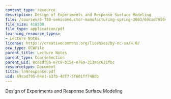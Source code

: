 ```yaml
---
content_type: resource
description: Design of Experiments and Response Surface Modeling
file: /courses/6-780-semiconductor-manufacturing-spring-2003/69cad79504e1b37b4df75f601ff748db_ln9response.pdf
file_size: 418530
file_type: application/pdf
learning_resource_types:
- Lecture Notes
license: https://creativecommons.org/licenses/by-nc-sa/4.0/
ocw_type: OCWFile
parent_title: Lecture Notes
parent_type: CourseSection
parent_uid: 8cdcdf0a-e7c9-b154-e76a-313adc631fbc
resourcetype: Document
title: ln9response.pdf
uid: 69cad795-04e1-b37b-4df7-5f601ff748db
---
```

Design of Experiments and Response Surface Modeling